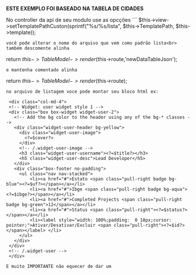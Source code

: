 <b>ESTE EXEMPLO FOI BASEADO NA TABELA DE CIDADES</b>
<p>
No controller da api de seu modulo use as opcções 
```
   $this->view->setTemplatePathCuston(sprintf("%s/%s/lista", $this->TemplatePath, $this->template));
                      
```
você pode alterar o nome do arquivo que vem como padrão lista<br>
também descomente alinha
```
return $this->TableModel->render($this->route,'newDataTableJson');
```
e mantenha comentado alinha

```
return $this->TableModel->render($this->route);
```
no arquivo de listagem voce pode montar seu bloco html ex:
```
<?php extract($d);?>
     <div class="col-md-4">
     <!-- Widget: user widget style 1 -->
     <div class="box box-widget widget-user-2">
       <!-- Add the bg color to the header using any of the bg-* classes -->
       <div class="widget-user-header bg-yellow">
         <div class="widget-user-image">
           <?=$cover?>
         </div>
         <!-- /.widget-user-image -->
         <h3 class="widget-user-username"><?=$title?></h3>
         <h5 class="widget-user-desc">Lead Developer</h5>
       </div>
       <div class="box-footer no-padding">
         <ul class="nav nav-stacked">
             <li><a href="#">Estato <span class="pull-right badge bg-blue"><?=$uf?></span></a></li>
             <li><a href="#">Ibge <span class="pull-right badge bg-aqua"><?=$ibge?></span></a></li>
             <li><a href="#">Completed Projects <span class="pull-right badge bg-green">12</span></a></li>
             <li><a href="#">Status <span class="pull-right"><?=$status?></span></a></li>
             <li><label style="width: 100%;padding:  0 18px;cursor: pointer;">Ativar/Desativar/Excluir <span class="pull-right"><?=$id?></span></label> </li>
         </ul>
       </div>
     </div>
     <!-- /.widget-user -->
     </div>
   ```
   E muito IMPORTANTE não equecer de dar um
   ```
   <?php extract($d);?>
   ```